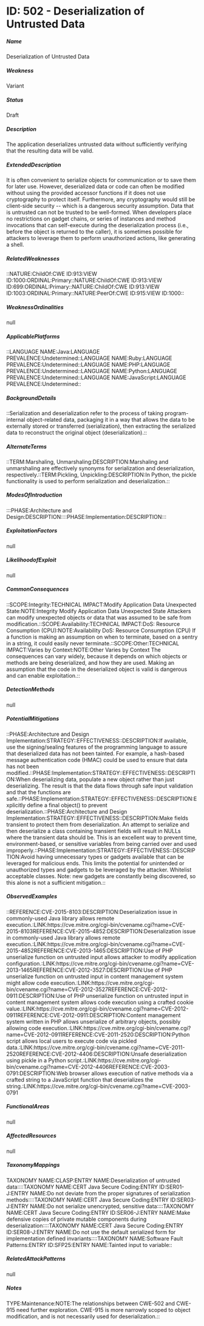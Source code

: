 # ID: 502 - Deserialization of Untrusted Data
<h5>Name</h5>Deserialization of Untrusted Data
<h5>Weakness</h5>Variant
<h5>Status</h5>Draft
<h5>Description</h5>The application deserializes untrusted data without sufficiently verifying that the resulting data will be valid.
<h5>ExtendedDescription</h5>It is often convenient to serialize objects for communication or to save them for later use. However, deserialized data or code can often be modified without using the provided accessor functions if it does not use cryptography to protect itself. Furthermore, any cryptography would still be client-side security -- which is a dangerous security assumption. Data that is untrusted can not be trusted to be well-formed. When developers place no restrictions on gadget chains, or series of instances and method invocations that can self-execute during the deserialization process (i.e., before the object is returned to the caller), it is sometimes possible for attackers to leverage them to perform unauthorized actions, like generating a shell.
<h5>RelatedWeaknesses</h5>::NATURE:ChildOf:CWE ID:913:VIEW ID:1000:ORDINAL:Primary::NATURE:ChildOf:CWE ID:913:VIEW ID:699:ORDINAL:Primary::NATURE:ChildOf:CWE ID:913:VIEW ID:1003:ORDINAL:Primary::NATURE:PeerOf:CWE ID:915:VIEW ID:1000::
<h5>WeaknessOrdinalities</h5>null
<h5>ApplicablePlatforms</h5>::LANGUAGE NAME:Java:LANGUAGE PREVALENCE:Undetermined::LANGUAGE NAME:Ruby:LANGUAGE PREVALENCE:Undetermined::LANGUAGE NAME:PHP:LANGUAGE PREVALENCE:Undetermined::LANGUAGE NAME:Python:LANGUAGE PREVALENCE:Undetermined::LANGUAGE NAME:JavaScript:LANGUAGE PREVALENCE:Undetermined::
<h5>BackgroundDetails</h5>::Serialization and deserialization refer to the process of taking program-internal object-related data, packaging it in a way that allows the data to be externally stored or transferred (serialization), then extracting the serialized data to reconstruct the original object (deserialization).::
<h5>AlternateTerms</h5>::TERM:Marshaling, Unmarshaling:DESCRIPTION:Marshaling and unmarshaling are effectively synonyms for serialization and deserialization, respectively.::TERM:Pickling, Unpickling:DESCRIPTION:In Python, the pickle functionality is used to perform serialization and deserialization.::
<h5>ModesOfIntroduction</h5>:::PHASE:Architecture and Design:DESCRIPTION::::PHASE:Implementation:DESCRIPTION:::
<h5>ExploitationFactors</h5>null
<h5>LikelihoodofExploit</h5>null
<h5>CommonConsequences</h5>::SCOPE:Integrity:TECHNICAL IMPACT:Modify Application Data Unexpected State:NOTE:Integrity Modify Application Data Unexpected State Attackers can modify unexpected objects or data that was assumed to be safe from modification.::SCOPE:Availability:TECHNICAL IMPACT:DoS: Resource Consumption (CPU):NOTE:Availability DoS: Resource Consumption (CPU) If a function is making an assumption on when to terminate, based on a sentry in a string, it could easily never terminate.::SCOPE:Other:TECHNICAL IMPACT:Varies by Context:NOTE:Other Varies by Context The consequences can vary widely, because it depends on which objects or methods are being deserialized, and how they are used. Making an assumption that the code in the deserialized object is valid is dangerous and can enable exploitation.::
<h5>DetectionMethods</h5>null
<h5>PotentialMitigations</h5>::PHASE:Architecture and Design Implementation:STRATEGY::EFFECTIVENESS::DESCRIPTION:If available, use the signing/sealing features of the programming language to assure that deserialized data has not been tainted. For example, a hash-based message authentication code (HMAC) could be used to ensure that data has not been modified.::PHASE:Implementation:STRATEGY::EFFECTIVENESS::DESCRIPTION:When deserializing data, populate a new object rather than just deserializing. The result is that the data flows through safe input validation and that the functions are safe.::PHASE:Implementation:STRATEGY::EFFECTIVENESS::DESCRIPTION:Explicitly define a final object() to prevent deserialization.::PHASE:Architecture and Design Implementation:STRATEGY::EFFECTIVENESS::DESCRIPTION:Make fields transient to protect them from deserialization. An attempt to serialize and then deserialize a class containing transient fields will result in NULLs where the transient data should be. This is an excellent way to prevent time, environment-based, or sensitive variables from being carried over and used improperly.::PHASE:Implementation:STRATEGY::EFFECTIVENESS::DESCRIPTION:Avoid having unnecessary types or gadgets available that can be leveraged for malicious ends. This limits the potential for unintended or unauthorized types and gadgets to be leveraged by the attacker. Whitelist acceptable classes. Note: new gadgets are constantly being discovered, so this alone is not a sufficient mitigation.::
<h5>ObservedExamples</h5>::REFERENCE:CVE-2015-8103:DESCRIPTION:Deserialization issue in commonly-used Java library allows remote execution.:LINK:https://cve.mitre.org/cgi-bin/cvename.cgi?name=CVE-2015-8103REFERENCE:CVE-2015-4852:DESCRIPTION:Deserialization issue in commonly-used Java library allows remote execution.:LINK:https://cve.mitre.org/cgi-bin/cvename.cgi?name=CVE-2015-4852REFERENCE:CVE-2013-1465:DESCRIPTION:Use of PHP unserialize function on untrusted input allows attacker to modify application configuration.:LINK:https://cve.mitre.org/cgi-bin/cvename.cgi?name=CVE-2013-1465REFERENCE:CVE-2012-3527:DESCRIPTION:Use of PHP unserialize function on untrusted input in content management system might allow code execution.:LINK:https://cve.mitre.org/cgi-bin/cvename.cgi?name=CVE-2012-3527REFERENCE:CVE-2012-0911:DESCRIPTION:Use of PHP unserialize function on untrusted input in content management system allows code execution using a crafted cookie value.:LINK:https://cve.mitre.org/cgi-bin/cvename.cgi?name=CVE-2012-0911REFERENCE:CVE-2012-0911:DESCRIPTION:Content management system written in PHP allows unserialize of arbitrary objects, possibly allowing code execution.:LINK:https://cve.mitre.org/cgi-bin/cvename.cgi?name=CVE-2012-0911REFERENCE:CVE-2011-2520:DESCRIPTION:Python script allows local users to execute code via pickled data.:LINK:https://cve.mitre.org/cgi-bin/cvename.cgi?name=CVE-2011-2520REFERENCE:CVE-2012-4406:DESCRIPTION:Unsafe deserialization using pickle in a Python script.:LINK:https://cve.mitre.org/cgi-bin/cvename.cgi?name=CVE-2012-4406REFERENCE:CVE-2003-0791:DESCRIPTION:Web browser allows execution of native methods via a crafted string to a JavaScript function that deserializes the string.:LINK:https://cve.mitre.org/cgi-bin/cvename.cgi?name=CVE-2003-0791
<h5>FunctionalAreas</h5>null
<h5>AffectedResources</h5>null
<h5>TaxonomyMappings</h5>TAXONOMY NAME:CLASP:ENTRY NAME:Deserialization of untrusted data::::TAXONOMY NAME:CERT Java Secure Coding:ENTRY ID:SER01-J:ENTRY NAME:Do not deviate from the proper signatures of serialization methods::::TAXONOMY NAME:CERT Java Secure Coding:ENTRY ID:SER03-J:ENTRY NAME:Do not serialize unencrypted, sensitive data::::TAXONOMY NAME:CERT Java Secure Coding:ENTRY ID:SER06-J:ENTRY NAME:Make defensive copies of private mutable components during deserialization::::TAXONOMY NAME:CERT Java Secure Coding:ENTRY ID:SER08-J:ENTRY NAME:Do not use the default serialized form for implementation defined invariants::::TAXONOMY NAME:Software Fault Patterns:ENTRY ID:SFP25:ENTRY NAME:Tainted input to variable::
<h5>RelatedAttackPatterns</h5>null
<h5>Notes</h5>TYPE:Maintenance:NOTE:The relationships between CWE-502 and CWE-915 need further exploration. CWE-915 is more narrowly scoped to object modification, and is not necessarily used for deserialization.::

